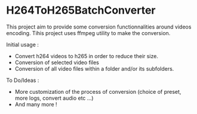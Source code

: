 # H264ToH265BatchConverter

This project aim to provide some conversion functionnalities around videos encoding.
Tihis project uses ffmpeg utility to make the conversion.

Initial usage :

* Convert h264 videos to h265 in order to reduce their size.
* Conversion of selected video files
* Conversion of all video files within a folder and/or its subfolders.

To Do/Ideas :

* More customization of the process of conversion (choice of preset, more logs, convert audio etc ...)
* And many more !
